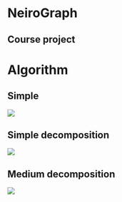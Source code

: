 # NeiroGraph
## Course project

# Algorithm
## Simple
<image src='alg1.png'>

## Simple decomposition
<image src='alg2.png'>

## Medium decomposition
<image src='alg3.png'>
